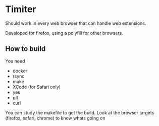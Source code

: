 # Timiter

Should work in every web browser that can handle web extensions.

Developed for firefox, using a polyfill for other browsers.

## How to build

You need 

* docker
* rsync
* make
* XCode (for Safari only)
* yes
* git
* curl

You can study the makefile to get the build. Look at the browser targets (firefox, safari, chrome) to know whats going on

